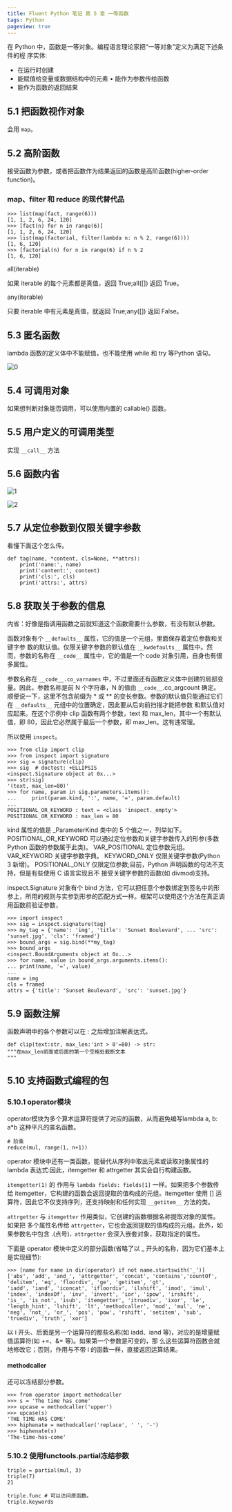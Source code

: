 ```yaml
---
title: Fluent Python 笔记 第 5 章 一等函数
tags: Python
pageview: true
---
```


在 Python 中，函数是一等对象。编程语言理论家把“一等对象”定义为满足下述条件的程 序实体:
- 在运行时创建
- 能赋值给变量或数据结构中的元素 • 能作为参数传给函数
- 能作为函数的返回结果

## 5.1 把函数视作对象
会用 `map`。

## 5.2 高阶函数
接受函数为参数，或者把函数作为结果返回的函数是高阶函数(higher-order function)。

### map、filter 和 reduce 的现代替代品
```
>>> list(map(fact, range(6)))
[1, 1, 2, 6, 24, 120]
>>> [fact(n) for n in range(6)]
[1, 1, 2, 6, 24, 120]
>>> list(map(factorial, filter(lambda n: n % 2, range(6))))
[1, 6, 120]
>>> [factorial(n) for n in range(6) if n % 2
[1, 6, 120]
```

all(iterable)

如果 iterable 的每个元素都是真值，返回 True;all([]) 返回 True。 

any(iterable)

只要 iterable 中有元素是真值，就返回 True;any([]) 返回 False。

## 5.3 匿名函数
lambda 函数的定义体中不能赋值，也不能使用 while 和 try 等Python 语句。

![0](https://github.com/zhangchaosd/superchao/raw/master/_posts/assets/20230212/0.png)

## 5.4 可调用对象
如果想判断对象能否调用，可以使用内置的 callable() 函数。

## 5.5 用户定义的可调用类型
实现 `__call__` 方法

## 5.6 函数内省
![1](https://github.com/zhangchaosd/superchao/raw/master/_posts/assets/20230212/1.png)

![2](https://github.com/zhangchaosd/superchao/raw/master/_posts/assets/20230212/2.png)

## 5.7 从定位参数到仅限关键字参数
看懂下面这个怎么传。
```
def tag(name, *content, cls=None, **attrs):
    print('name:', name)
    print('content:', content)
    print('cls:', cls)
    print('attrs:', attrs)
```

<!-- `name` 每次必传。后面的除了 `cls=` 之外全是 content，`**d` 会传给最后。如果字典中有 cls 则会绑到前一个。 -->

## 5.8 获取关于参数的信息
内省：好像是指调用函数之前就知道这个函数需要什么参数，有没有默认参数。

函数对象有个 `__defaults__` 属性，它的值是一个元组，里面保存着定位参数和关键字参 数的默认值。仅限关键字参数的默认值在 `__kwdefaults__` 属性中。然而，参数的名称在 `__code__` 属性中，它的值是一个 code 对象引用，自身也有很多属性。

参数名称在 `__code__.co_varnames` 中，不过里面还有函数定义体中创建的局部变量。因此，参数名称是前 N 个字符串，N 的值由 `__code__`.co_argcount 确定。顺便说一下，这里不包含前缀为 * 或 ** 的变长参数。参数的默认值只能通过它们在 `__defaults__` 元组中的位置确定，因此要从后向前扫描才能把参数 和默认值对应起来。在这个示例中 clip 函数有两个参数，text 和 max_len，其中一个有默认值，即 80，因此它必然属于最后一个参数，即 max_len。这有违常理。

所以使用 `inspect`。
```
>>> from clip import clip
>>> from inspect import signature
>>> sig = signature(clip)
>>> sig  # doctest: +ELLIPSIS
<inspect.Signature object at 0x...>
>>> str(sig)
'(text, max_len=80)'
>>> for name, param in sig.parameters.items():
...     print(param.kind, ':', name, '=', param.default)
...
POSITIONAL_OR_KEYWORD : text = <class 'inspect._empty'>
POSITIONAL_OR_KEYWORD : max_len = 80
```
kind 属性的值是 _ParameterKind 类中的 5 个值之一，列举如下。 POSITIONAL_OR_KEYWORD
可以通过定位参数和关键字参数传入的形参(多数 Python 函数的参数属于此类)。 VAR_POSITIONAL
定位参数元组。
VAR_KEYWORD
关键字参数字典。
KEYWORD_ONLY
仅限关键字参数(Python 3 新增)。 POSITIONAL_ONLY
仅限定位参数;目前，Python 声明函数的句法不支持，但是有些使用 C 语言实现且不 接受关键字参数的函数(如 divmod)支持。

inspect.Signature 对象有个 bind 方法，它可以把任意个参数绑定到签名中的形参上，所用的规则与实参到形参的匹配方式一样。框架可以使用这个方法在真正调用函数前验证参数，
```
>>> import inspect
>>> sig = inspect.signature(tag)
>>> my_tag = {'name': 'img', 'title': 'Sunset Boulevard', ... 'src': 'sunset.jpg', 'cls': 'framed'}
>>> bound_args = sig.bind(**my_tag)
>>> bound_args
<inspect.BoundArguments object at 0x...>
>>> for name, value in bound_args.arguments.items():
... print(name, '=', value)
...
name = img
cls = framed
attrs = {'title': 'Sunset Boulevard', 'src': 'sunset.jpg'}
```

## 5.9 函数注解
函数声明中的各个参数可以在 : 之后增加注解表达式。
```
def clip(text:str, max_len:'int > 0'=80) -> str:
"""在max_len前面或后面的第一个空格处截断文本
"""
```

## 5.10 支持函数式编程的包
### 5.10.1 operator模块
operator模块为多个算术运算符提供了对应的函数，从而避免编写lambda a, b: a*b 这种平凡的匿名函数。

```
# 阶乘
reduce(mul, range(1, n+1))
```

operator 模块中还有一类函数，能替代从序列中取出元素或读取对象属性的 lambda 表达式:因此，itemgetter 和 attrgetter 其实会自行构建函数。

`itemgetter(1)` 的 作用与 `lambda fields: fields[1]` 一样。如果把多个参数传给 itemgetter，它构建的函数会返回提取的值构成的元组。itemgetter 使用 [] 运算符，因此它不仅支持序列，还支持映射和任何实现 `__getitem__` 方法的类。

`attrgetter` 与 `itemgetter` 作用类似，它创建的函数根据名称提取对象的属性。如果把 多个属性名传给 `attrgetter`，它也会返回提取的值构成的元组。此外，如果参数名中包含 .(点号)`，attrgetter` 会深入嵌套对象，获取指定的属性。

下面是 operator 模块中定义的部分函数(省略了以 _ 开头的名称，因为它们基本上是实现细节):
```
>>> [name for name in dir(operator) if not name.startswith('_')]
['abs', 'add', 'and_', 'attrgetter', 'concat', 'contains','countOf', 'delitem', 'eq', 'floordiv', 'ge', 'getitem', 'gt',
'iadd', 'iand', 'iconcat', 'ifloordiv', 'ilshift', 'imod', 'imul',
'index', 'indexOf', 'inv', 'invert', 'ior', 'ipow', 'irshift',
'is_', 'is_not', 'isub', 'itemgetter', 'itruediv', 'ixor', 'le',
'length_hint', 'lshift', 'lt', 'methodcaller', 'mod', 'mul', 'ne',
'neg', 'not_', 'or_', 'pos', 'pow', 'rshift', 'setitem', 'sub',
'truediv', 'truth', 'xor']

```
以 i 开头、后面是另一个运算符的那些名称(如 iadd、iand 等)，对应的是增量赋值运算符(如 +=、&= 等)。如果第一个参数是可变的，那 么这些运算符函数会就地修改它；否则，作用与不带 i 的函数一样，直接返回运算结果。

#### methodcaller
还可以冻结部分参数。
```
>>> from operator import methodcaller
>>> s = 'The time has come'
>>> upcase = methodcaller('upper')
>>> upcase(s)
'THE TIME HAS COME'
>>> hiphenate = methodcaller('replace', ' ', '-')
>>> hiphenate(s)
'The-time-has-come'
```

### 5.10.2 使用functools.partial冻结参数

```
triple = partial(mul, 3)
triple(7)
21
```
```
triple.func # 可以访问原函数。
triple.keywords
```


